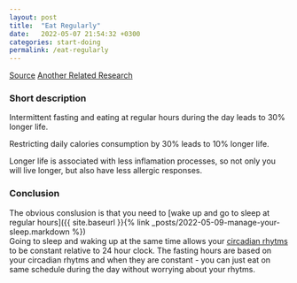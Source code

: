 ```yaml
---
layout: post
title:  "Eat Regularly"
date:   2022-05-07 21:54:32 +0300
categories: start-doing
permalink: /eat-regularly
---
```



[Source](https://neurosciencenews.com/diet-longevity-20531/)
[Another Related Research](https://neurosciencenews.com/longevity-diet-20491/)

### Short description
Intermittent fasting and eating at regular hours during the day leads to 30% longer life.

Restricting daily calories consumption by 30% leads to 10% longer life.

Longer life is associated with less inflamation processes, so not only you will live longer, but also have less allergic responses.


### Conclusion
The obvious conslusion is that you need to [wake up and go to sleep at regular hours]({{ site.baseurl }}{% link _posts/2022-05-09-manage-your-sleep.markdown %})   
Going to sleep and waking up at the same time allows your [circadian rhytms](https://en.wikipedia.org/wiki/Circadian_rhythm) to be constant relative to 24 hour clock.
The fasting hours are based on your circadian rhytms and when they are constant - you can just eat on same schedule during the day without worrying about your rhytms.